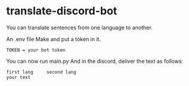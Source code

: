# translate-discord-bot
You can translate sentences from one language to another.

An .env file Make and put a token in it.

```
TOKEN = your bot token
```

You can now run main.py
And in the discord, deliver the text as follows:

```
first lang     second lang
your text
```
